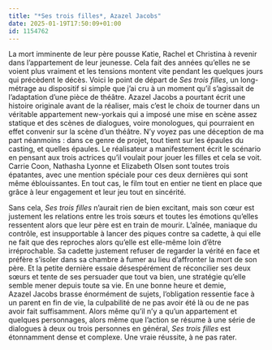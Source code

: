 ```yaml
---
title: "*Ses trois filles*, Azazel Jacobs"
date: 2025-01-19T17:50:09+01:00
id: 1154762 
---
```


La mort imminente de leur père pousse Katie, Rachel et Christina à revenir dans l’appartement de leur jeunesse. Cela fait des années qu’elles ne se voient plus vraiment et les tensions montent vite pendant les quelques jours qui précèdent le décès. Voici le point de départ de *Ses trois filles*, un long-métrage au dispositif si simple que j’ai cru à un moment qu’il s’agissait de l’adaptation d’une pièce de théâtre. Azazel Jacobs a pourtant écrit une histoire originale avant de la réaliser, mais c’est le choix de tourner dans un véritable appartement new-yorkais qui a imposé une mise en scène assez statique et des scènes de dialogues, voire monologues, qui pourraient en effet convenir sur la scène d’un théâtre. N’y voyez pas une déception de ma part néanmoins : dans ce genre de projet, tout tient sur les épaules du casting, et quelles épaules. Le réalisateur a manifestement écrit le scénario en pensant aux trois actrices qu’il voulait pour jouer les filles et cela se voit. Carrie Coon, Nathasha Lyonne et Elizabeth Olsen sont toutes trois épatantes, avec une mention spéciale pour ces deux dernières qui sont même éblouissantes. En tout cas, le film tout en entier ne tient en place que grâce à leur engagement et leur jeu tout en sincérité. 

Sans cela, *Ses trois filles* n’aurait rien de bien excitant, mais son cœur est justement les relations entre les trois sœurs et toutes les émotions qu’elles ressentent alors que leur père est en train de mourir. L’aînée, maniaque du contrôle, est insupportable à lancer des piques contre sa cadette, à qui elle ne fait que des reproches alors qu’elle est elle-même loin d’être irréprochable. Sa cadette justement refuser de regarder la vérité en face et préfère s’isoler dans sa chambre à fumer au lieu d’affronter la mort de son père. Et la petite dernière essaie désespérément de réconcilier ses deux sœurs et tente de ses persuader que tout va bien, une stratégie qu’elle semble mener depuis toute sa vie. En une bonne heure et demie, Azazel Jacobs brasse énormément de sujets, l’obligation ressentie face à un parent en fin de vie, la culpabilité de ne pas avoir été là ou de ne pas avoir fait suffisamment. Alors même qu’il n’y a qu’un appartement et quelques personnages, alors même que l’action se résume à une série de dialogues à deux ou trois personnes en général, *Ses trois filles* est étonnamment dense et complexe. Une vraie réussite, à ne pas rater. 
